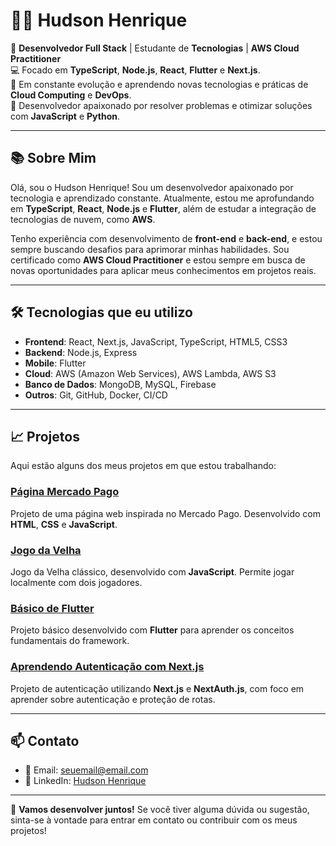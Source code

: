 # 👨‍💻 Hudson Henrique

🚀 **Desenvolvedor Full Stack** | Estudante de **Tecnologias** | **AWS Cloud Practitioner**  
💻 Focado em **TypeScript**, **Node.js**, **React**, **Flutter** e **Next.js**.  
🌱 Em constante evolução e aprendendo novas tecnologias e práticas de **Cloud Computing** e **DevOps**.  
🔧 Desenvolvedor apaixonado por resolver problemas e otimizar soluções com **JavaScript** e **Python**.  

---

## 📚 Sobre Mim

Olá, sou o Hudson Henrique! Sou um desenvolvedor apaixonado por tecnologia e aprendizado constante. Atualmente, estou me aprofundando em **TypeScript**, **React**, **Node.js** e **Flutter**, além de estudar a integração de tecnologias de nuvem, como **AWS**.

Tenho experiência com desenvolvimento de **front-end** e **back-end**, e estou sempre buscando desafios para aprimorar minhas habilidades. Sou certificado como **AWS Cloud Practitioner** e estou sempre em busca de novas oportunidades para aplicar meus conhecimentos em projetos reais.

---

## 🛠️ Tecnologias que eu utilizo

- **Frontend**: React, Next.js, JavaScript, TypeScript, HTML5, CSS3  
- **Backend**: Node.js, Express  
- **Mobile**: Flutter  
- **Cloud**: AWS (Amazon Web Services), AWS Lambda, AWS S3  
- **Banco de Dados**: MongoDB, MySQL, Firebase  
- **Outros**: Git, GitHub, Docker, CI/CD

---

## 📈 Projetos

Aqui estão alguns dos meus projetos em que estou trabalhando:

### [Página Mercado Pago](https://github.com/hudsonhenriique/Pagina_Mercado_Pago)
Projeto de uma página web inspirada no Mercado Pago. Desenvolvido com **HTML**, **CSS** e **JavaScript**.

### [Jogo da Velha](https://github.com/hudsonhenriique/jogoDaVelha)
Jogo da Velha clássico, desenvolvido com **JavaScript**. Permite jogar localmente com dois jogadores.

### [Básico de Flutter](https://github.com/hudsonhenriique/Basico-de-Flutter)
Projeto básico desenvolvido com **Flutter** para aprender os conceitos fundamentais do framework.

### [Aprendendo Autenticação com Next.js](https://github.com/hudsonhenriique/Aprendendo-autenticacao-com-Nextjs)
Projeto de autenticação utilizando **Next.js** e **NextAuth.js**, com foco em aprender sobre autenticação e proteção de rotas.

---

## 📫 Contato

- 📧 Email: [seuemail@email.com](mailto:seuemail@email.com)  
- 💼 LinkedIn: [Hudson Henrique](https://www.linkedin.com/in/seu-perfil)  

---

🔧 **Vamos desenvolver juntos!** Se você tiver alguma dúvida ou sugestão, sinta-se à vontade para entrar em contato ou contribuir com os meus projetos!

